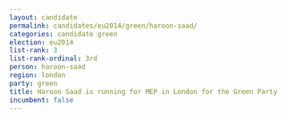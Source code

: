 ```yaml
---
layout: candidate
permalink: candidates/eu2014/green/haroon-saad/
categories: candidate green
election: eu2014
list-rank: 3
list-rank-ordinal: 3rd
person: haroon-saad
region: london
party: green
title: Haroon Saad is running for MEP in London for the Green Party
incumbent: false
---
```

